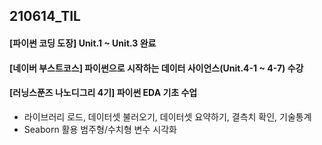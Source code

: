 ## 210614_TIL
#### [파이썬 코딩 도장] Unit.1 ~ Unit.3 완료
#### [네이버 부스트코스] 파이썬으로 시작하는 데이터 사이언스(Unit.4-1 ~ 4-7) 수강
#### [러닝스푼즈 나노디그리 4기] 파이썬 EDA 기초 수업
  - 라이브러리 로드, 데이터셋 불러오기, 데이터셋 요약하기, 결측치 확인, 기술통계
  - Seaborn 활용 범주형/수치형 변수 시각화
